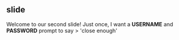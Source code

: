 ## slide
Welcome to our second slide!
Just once, I want a **USERNAME** and **PASSWORD** prompt to say > 'close enough'
